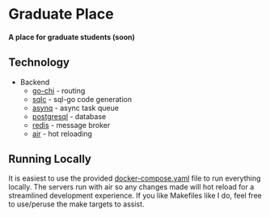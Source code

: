 # Graduate Place
#### A place for graduate students (soon)

## Technology
* Backend
  * [go-chi](https://github.com/go-chi/chi) - routing
  * [sqlc](https://sqlc.dev/) - sql-go code generation
  * [asynq](https://github.com/hibiken/asynq) - async task queue
  * [postgresql](https://www.postgresql.org/) - database
  * [redis](https://redis.io/) - message broker
  * [air](https://github.com/cosmtrek/air) - hot reloading

## Running Locally

It is easiest to use the provided [docker-compose.yaml](docker-compose.yaml) file to run everything locally.
The servers run with air so any changes made will hot reload for a streamlined development experience.
If you like Makefiles like I do, feel free to use/peruse the make targets to assist.
